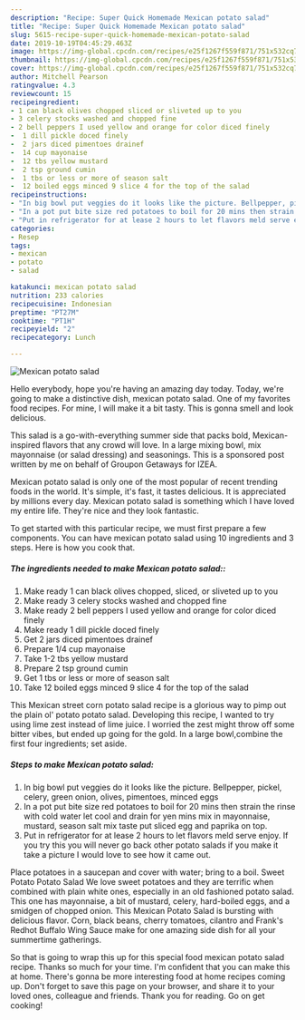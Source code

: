 ```yaml
---
description: "Recipe: Super Quick Homemade Mexican potato salad"
title: "Recipe: Super Quick Homemade Mexican potato salad"
slug: 5615-recipe-super-quick-homemade-mexican-potato-salad
date: 2019-10-19T04:45:29.463Z
image: https://img-global.cpcdn.com/recipes/e25f1267f559f871/751x532cq70/mexican-potato-salad-recipe-main-photo.jpg
thumbnail: https://img-global.cpcdn.com/recipes/e25f1267f559f871/751x532cq70/mexican-potato-salad-recipe-main-photo.jpg
cover: https://img-global.cpcdn.com/recipes/e25f1267f559f871/751x532cq70/mexican-potato-salad-recipe-main-photo.jpg
author: Mitchell Pearson
ratingvalue: 4.3
reviewcount: 15
recipeingredient:
- 1 can black olives chopped sliced or sliveted up to you
- 3 celery stocks washed and chopped fine
- 2 bell peppers I used yellow and orange for color diced finely
-  1 dill pickle doced finely
-  2 jars diced pimentoes drainef
-  14 cup mayonaise
-  12 tbs yellow mustard
-  2 tsp ground cumin
-  1 tbs or less or more of season salt
-  12 boiled eggs minced 9 slice 4 for the top of the salad
recipeinstructions:
- "In big bowl put veggies do it looks like the picture. Bellpepper, pickel, celery, green onion, olives, pimentoes, minced eggs"
- "In a pot put bite size red potatoes to boil for 20 mins then strain the rinse with cold water let cool and drain for yen mins mix in mayonnaise, mustard, season salt mix taste put sliced egg and paprika on top."
- "Put in refrigerator for at lease 2 hours to let flavors meld serve enjoy. If you try this you will never go back other potato salads if you make it take a picture I would love to see how it came out."
categories:
- Resep
tags:
- mexican
- potato
- salad

katakunci: mexican potato salad
nutrition: 233 calories
recipecuisine: Indonesian
preptime: "PT27M"
cooktime: "PT1H"
recipeyield: "2"
recipecategory: Lunch

---
```



![Mexican potato salad](https://img-global.cpcdn.com/recipes/e25f1267f559f871/751x532cq70/mexican-potato-salad-recipe-main-photo.jpg)

Hello everybody, hope you're having an amazing day today. Today, we're going to make a distinctive dish, mexican potato salad. One of my favorites food recipes. For mine, I will make it a bit tasty. This is gonna smell and look delicious.

This salad is a go-with-everything summer side that packs bold, Mexican-inspired flavors that any crowd will love. In a large mixing bowl, mix mayonnaise (or salad dressing) and seasonings. This is a sponsored post written by me on behalf of Groupon Getaways for IZEA.

Mexican potato salad is only one of the most popular of recent trending foods in the world. It's simple, it's fast, it tastes delicious. It is appreciated by millions every day. Mexican potato salad is something which I have loved my entire life. They're nice and they look fantastic.


To get started with this particular recipe, we must first prepare a few components. You can have mexican potato salad using 10 ingredients and 3 steps. Here is how you cook that.

##### The ingredients needed to make Mexican potato salad::

1. Make ready 1 can black olives chopped, sliced, or sliveted up to you
1. Make ready 3 celery stocks washed and chopped fine
1. Make ready 2 bell peppers I used yellow and orange for color diced finely
1. Make ready  1 dill pickle doced finely
1. Get  2 jars diced pimentoes drainef
1. Prepare  1/4 cup mayonaise
1. Take  1-2 tbs yellow mustard
1. Prepare  2 tsp ground cumin
1. Get  1 tbs or less or more of season salt
1. Take  12 boiled eggs minced 9 slice 4 for the top of the salad


This Mexican street corn potato salad recipe is a glorious way to pimp out the plain ol&#39; potato potato salad. Developing this recipe, I wanted to try using lime zest instead of lime juice. I worried the zest might throw off some bitter vibes, but ended up going for the gold. In a large bowl,combine the first four ingredients; set aside. 

##### Steps to make Mexican potato salad:

1. In big bowl put veggies do it looks like the picture. Bellpepper, pickel, celery, green onion, olives, pimentoes, minced eggs
1. In a pot put bite size red potatoes to boil for 20 mins then strain the rinse with cold water let cool and drain for yen mins mix in mayonnaise, mustard, season salt mix taste put sliced egg and paprika on top.
1. Put in refrigerator for at lease 2 hours to let flavors meld serve enjoy. If you try this you will never go back other potato salads if you make it take a picture I would love to see how it came out.


Place potatoes in a saucepan and cover with water; bring to a boil. Sweet Potato Potato Salad We love sweet potatoes and they are terrific when combined with plain white ones, especially in an old fashioned potato salad. This one has mayonnaise, a bit of mustard, celery, hard-boiled eggs, and a smidgen of chopped onion. This Mexican Potato Salad is bursting with delicious flavor. Corn, black beans, cherry tomatoes, cilantro and Frank&#39;s Redhot Buffalo Wing Sauce make for one amazing side dish for all your summertime gatherings. 

So that is going to wrap this up for this special food mexican potato salad recipe. Thanks so much for your time. I'm confident that you can make this at home. There's gonna be more interesting food at home recipes coming up. Don't forget to save this page on your browser, and share it to your loved ones, colleague and friends. Thank you for reading. Go on get cooking!
